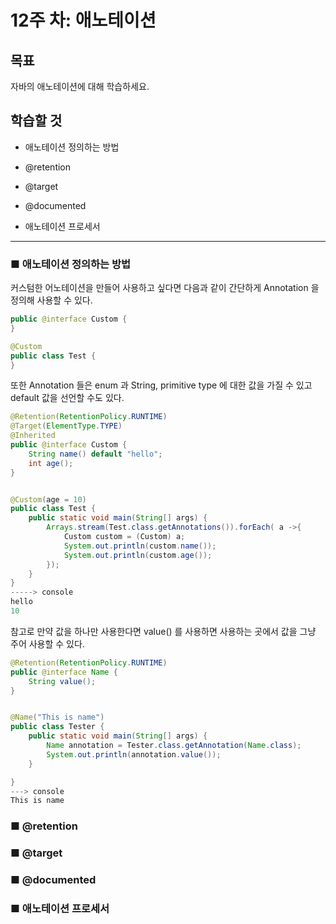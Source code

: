 # 12주 차: 애노테이션

## 목표

자바의 애노테이션에 대해 학습하세요.

## 학습할 것

- 애노테이션 정의하는 방법

- @retention
- @target
- @documented
- 애노테이션 프로세서

---

### ■ 애노테이션 정의하는 방법

커스텀한 어노테이션을 만들어 사용하고 싶다면 다음과 같이 간단하게 Annotation 을 정의해 사용할 수 있다.

```java
public @interface Custom {
}

@Custom
public class Test {
}
```

또한 Annotation 들은 enum 과 String, primitive type 에 대한 값을 가질 수 있고 default 값을 선언할 수도 있다.

```java
@Retention(RetentionPolicy.RUNTIME)
@Target(ElementType.TYPE)
@Inherited
public @interface Custom {
    String name() default "hello";
    int age();
}


@Custom(age = 10)
public class Test {
    public static void main(String[] args) {
        Arrays.stream(Test.class.getAnnotations()).forEach( a ->{
            Custom custom = (Custom) a;
            System.out.println(custom.name());
            System.out.println(custom.age());
        });
    }
}
-----> console 
hello
10
```

참고로 만약 값을 하나만 사용한다면 value() 를 사용하면 사용하는 곳에서 값을 그냥 주어 사용할 수 있다.

```java
@Retention(RetentionPolicy.RUNTIME)
public @interface Name {
    String value();
}


@Name("This is name")
public class Tester {
    public static void main(String[] args) {
        Name annotation = Tester.class.getAnnotation(Name.class);
        System.out.println(annotation.value());
    }

}
---> console
This is name
```

### ■ @retention

### ■ @target

### ■ @documented

### ■ 애노테이션 프로세서